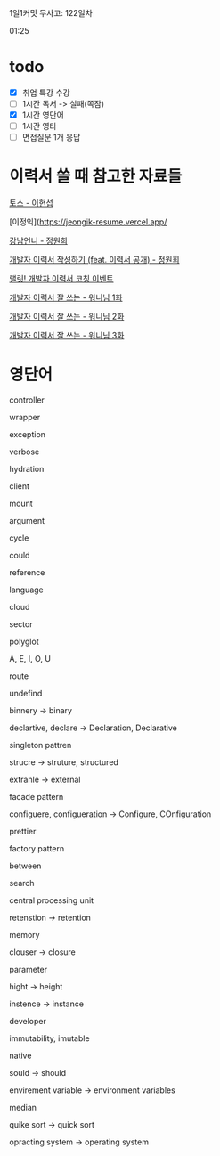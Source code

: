 1일1커밋 무사고: 122일차

01:25

# todo

- [x] 취업 특강 수강
- [ ] 1시간 독서 -> 실패(쪽잠)
- [x] 1시간 영단어
- [ ] 1시간 영타
- [ ] 면접질문 1개 응답

# 이력서 쓸 때 참고한 자료들

[토스 - 이현섭](https://hyunseob.github.io/resume/)

[이정익](https://jeongik-resume.vercel.app/

[강남언니 - 정원희](https://wonny-log.notion.site/Wonny-c2f8051bfb574f349406a30d2bc71a45)

[개발자 이력서 작성하기 (feat. 이력서 공개) - 정원희](https://wonny.space/writing/work/engineer-resume)

[랠릿! 개발자 이력서 코칭 이벤트](https://www.youtube.com/watch?v=FcZsgt21Iz4)

[개발자 이력서 잘 쓰는 - 워니님 1화](https://www.youtube.com/watch?v=1YhTU92R0ZA)

[개발자 이력서 잘 쓰는 - 워니님 2화](https://www.youtube.com/watch?v=jACPxmqclbY)

[개발자 이력서 잘 쓰는 - 워니님 3화](https://www.youtube.com/watch?v=3x046p9uN34)

# 영단어

controller

wrapper

exception

verbose

hydration

client

mount

argument

cycle

could

reference

language

cloud

sector

polyglot

A, E, I, O, U

route

undefind

binnery -> binary

declartive, declare -> Declaration, Declarative

singleton pattren

strucre -> struture, structured

extranle -> external

facade pattern

configuere, configueration -> Configure, COnfiguration

prettier

factory pattern

between

search

central processing unit

retenstion -> retention

memory

clouser -> closure

parameter

hight -> height

instence -> instance

developer

immutability, imutable

native

sould -> should

envirement variable -> environment variables

median

quike sort -> quick sort

opracting system -> operating system
